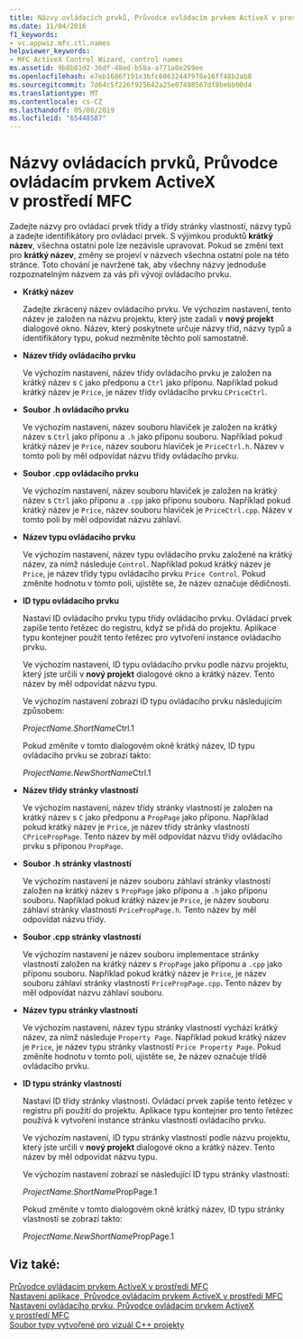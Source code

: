 ```yaml
---
title: Názvy ovládacích prvků, Průvodce ovládacím prvkem ActiveX v prostředí MFC
ms.date: 11/04/2016
f1_keywords:
- vc.appwiz.mfc.ctl.names
helpviewer_keywords:
- MFC ActiveX Control Wizard, control names
ms.assetid: 9b8b81d2-36df-48ed-b58a-a771a0e269ee
ms.openlocfilehash: e7eb1686f191e3bfc60632447978e16ff48b2ab8
ms.sourcegitcommit: 7d64c5f226f925642a25e07498567df8bebb00d4
ms.translationtype: MT
ms.contentlocale: cs-CZ
ms.lasthandoff: 05/08/2019
ms.locfileid: "65448587"
---
```

# <a name="control-names-mfc-activex-control-wizard"></a>Názvy ovládacích prvků, Průvodce ovládacím prvkem ActiveX v prostředí MFC

Zadejte názvy pro ovládací prvek třídy a třídy stránky vlastností, názvy typů a zadejte identifikátory pro ovládací prvek. S výjimkou produktů **krátký název**, všechna ostatní pole lze nezávisle upravovat. Pokud se změní text pro **krátký název**, změny se projeví v názvech všechna ostatní pole na této stránce. Toto chování je navržené tak, aby všechny názvy jednoduše rozpoznatelným názvem za vás při vývoji ovládacího prvku.

- **Krátký název**

   Zadejte zkrácený název ovládacího prvku. Ve výchozím nastavení, tento název je založen na názvu projektu, který jste zadali v **nový projekt** dialogové okno. Název, který poskytnete určuje názvy tříd, názvy typů a identifikátory typu, pokud nezměníte těchto polí samostatně.

- **Název třídy ovládacího prvku**

   Ve výchozím nastavení, název třídy ovládacího prvku je založen na krátký název s `C` jako předponu a `Ctrl` jako příponu. Například pokud krátký název je `Price`, je název třídy ovládacího prvku `CPriceCtrl`.

- **Soubor .h ovládacího prvku**

   Ve výchozím nastavení, název souboru hlaviček je založen na krátký název s `Ctrl` jako příponu a `.h` jako příponu souboru. Například pokud krátký název je `Price`, název souboru hlaviček je `PriceCtrl.h`. Název v tomto poli by měl odpovídat názvu třídy ovládacího prvku.

- **Soubor .cpp ovládacího prvku**

   Ve výchozím nastavení, název souboru hlaviček je založen na krátký název s `Ctrl` jako příponu a `.cpp` jako příponu souboru. Například pokud krátký název je `Price`, název souboru hlaviček je `PriceCtrl.cpp`. Název v tomto poli by měl odpovídat názvu záhlaví.

- **Název typu ovládacího prvku**

   Ve výchozím nastavení, název typu ovládacího prvku založené na krátký název, za nímž následuje `Control`. Například pokud krátký název je `Price`, je název třídy typu ovládacího prvku `Price Control`. Pokud změníte hodnotu v tomto poli, ujistěte se, že název označuje dědičnosti.

- **ID typu ovládacího prvku**

   Nastaví ID ovládacího prvku typu třídy ovládacího prvku. Ovládací prvek zapíše tento řetězec do registru, když se přidá do projektu. Aplikace typu kontejner použít tento řetězec pro vytvoření instance ovládacího prvku.

   Ve výchozím nastavení, ID typu ovládacího prvku podle názvu projektu, který jste určili v **nový projekt** dialogové okno a krátký název. Tento název by měl odpovídat názvu typu.

   Ve výchozím nastavení zobrazí ID typu ovládacího prvku následujícím způsobem:

   *ProjectName.ShortName*Ctrl.1

   Pokud změníte v tomto dialogovém okně krátký název, ID typu ovládacího prvku se zobrazí takto:

   *ProjectName.NewShortName*Ctrl.1

- **Název třídy stránky vlastností**

   Ve výchozím nastavení, název třídy stránky vlastností je založen na krátký název s `C` jako předponu a `PropPage` jako příponu. Například pokud krátký název je `Price`, je název třídy stránky vlastností `CPricePropPage`. Tento název by měl odpovídat názvu třídy ovládacího prvku s příponou `PropPage`.

- **Soubor .h stránky vlastností**

   Ve výchozím nastavení je název souboru záhlaví stránky vlastností založen na krátký název s `PropPage` jako příponu a `.h` jako příponu souboru. Například pokud krátký název je `Price`, je název souboru záhlaví stránky vlastností `PricePropPage.h`. Tento název by měl odpovídat názvu třídy.

- **Soubor .cpp stránky vlastností**

   Ve výchozím nastavení je název souboru implementace stránky vlastností založen na krátký název s `PropPage` jako příponu a `.cpp` jako příponu souboru. Například pokud krátký název je `Price`, je název souboru záhlaví stránky vlastností `PricePropPage.cpp`. Tento název by měl odpovídat názvu záhlaví souboru.

- **Název typu stránky vlastností**

   Ve výchozím nastavení, název typu stránky vlastností vychází krátký název, za nímž následuje `Property Page`. Například pokud krátký název je `Price`, je název typu stránky vlastností `Price Property Page`. Pokud změníte hodnotu v tomto poli, ujistěte se, že název označuje třídě ovládacího prvku.

- **ID typu stránky vlastností**

   Nastaví ID třídy stránky vlastností. Ovládací prvek zapíše tento řetězec v registru při použití do projektu. Aplikace typu kontejner pro tento řetězec používá k vytvoření instance stránku vlastností ovládacího prvku.

   Ve výchozím nastavení, ID typu stránky vlastností podle názvu projektu, který jste určili v **nový projekt** dialogové okno a krátký název. Tento název by měl odpovídat názvu typu.

   Ve výchozím nastavení zobrazí se následující ID typu stránky vlastností:

   *ProjectName.ShortName*PropPage.1

   Pokud změníte v tomto dialogovém okně krátký název, ID typu stránky vlastností se zobrazí takto:

   *ProjectName.NewShortName*PropPage.1

## <a name="see-also"></a>Viz také:

[Průvodce ovládacím prvkem ActiveX v prostředí MFC](../../mfc/reference/mfc-activex-control-wizard.md)<br/>
[Nastavení aplikace, Průvodce ovládacím prvkem ActiveX v prostředí MFC](../../mfc/reference/application-settings-mfc-activex-control-wizard.md)<br/>
[Nastavení ovládacího prvku, Průvodce ovládacím prvkem ActiveX v prostředí MFC](../../mfc/reference/control-settings-mfc-activex-control-wizard.md)<br/>
[Soubor typy vytvořené pro vizuál C++ projekty](../../build/reference/file-types-created-for-visual-cpp-projects.md)

